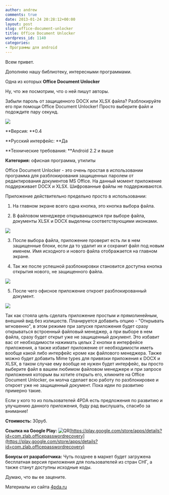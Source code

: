 ```yaml
---
author: andrew
comments: true
date: 2013-01-24 20:28:12+00:00
layout: post
slug: office-document-unlocker
title: Office Document Unlocker
wordpress_id: 1140
categories:
- Программы для android
---
```


Всем привет.





Дополняю нашу библиотеку, интересными программами.





Одна из которых **Office Document Unlocker**





Ну, что же посмотрим, что о ней пишут авторы.


<!-- more -->


Забыли пароль от защищенного DOCX или XLSX файла? Разблокируйте его при помощи Office Document Unlocker! Просто выберите файл и подождите пару секунд.





![](http://s.4pda.ru/wp-content/uploads/2013/01/unnamed3-300x480.jpg)





**Версия: **0.4





**Русский интерфейс: **Да





**Технические требования: **Android 2.2 и выше





**Категория:** офисная программа, утилиты









Office Document Unlocker - это очень простая в использовании программа для разблокирования защищенных паролем от редактирования документов MS Office. На данный момент приложение поддерживает DOCX и XLSX. Шифрованные файлы не поддерживаются.





Приложение действительно предельно просто в использовании:





1. На главном экране всего одна кнопка, это кнопка выбора файла.





2. В файловом менеджере открывающемся при выборе файла, документы XLSX и DOCX выделены соответствующими иконками.





![](http://s.4pda.ru/wp-content/uploads/2013/01/26.jpg)





3. После выбора файла, приложение проверит есть ли в нем защищенные блоки, если да то удалит их и сохранит файл под новым именем. Имя исходного и нового файла отображается на главном экране.





4. Так же после успешной разблокировки становится доступна кнопка открытия нового, не защищенного файла.





![](http://s.4pda.ru/wp-content/uploads/2013/01/39.jpg)




5. После чего офисное приложение откроет разблокированный документ.





![](http://s.4pda.ru/wp-content/uploads/2013/01/46.jpg)





Так как стояла цель сделать приложение простым и прямолинейным, внешний вид без излишеств. Планируется добавить опцию - "Открывать мгновенно", в этом режиме при запуске приложения будет сразу открываться встроенный файловый менеджер, а при выборе в нем файла, сразу будет открыт уже не защищенный документ. Это избавит вас от необходимости нажимать целых 2 кнопки в интерфейсе приложения, а также избавит приложение от необходимости иметь вообще какой либо интерфейс кроме как файлового менеджера. Также можно будет добавить Mime types для привязки приложения к DOCX и XLSX, в таком случае ему вообще не нужен будет интерфейс, вы просто выберите файл в вашем любимом файловом менеджере и при запросе приложения которым вы хотите открыть его, кликните на Office Document Unlocker, он молча сделает всю работу по разблокировке и откроет уже не защищенный документ. Пока идеи по развитию примерно такие.





Если у кого то из пользователей 4PDA есть предложения по развитию и улучшению данного приложения, буду рад выслушать, спасибо за внимание!





**Стоимость:** 30руб.





**Ссылка на Google Play:** ![QR](http://s.4pda.ru/forum/style_images/1/qr_code.gif)[https://play.google.com/store/apps/details?id=com.zlab.officepasswordrecovery](https://play.google.com/store/apps/details?id=com.zlab.officepasswordrecovery)





**Бонусы от разработчика:** Чуть позднее в маркет будет загружена бесплатная версия приложения для пользователей из стран СНГ, а также станут доступны исходные коды.





Думаю, что вы ее зацените.





Материалы из сайта [4pda.ru](http://4pda.ru/2013/01/19/86591/)




